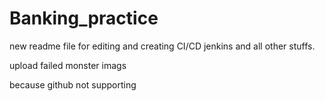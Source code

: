 # Banking_practice

new readme file for editing and creating CI/CD jenkins and all other stuffs.


upload failed monster imags

because github not supporting
